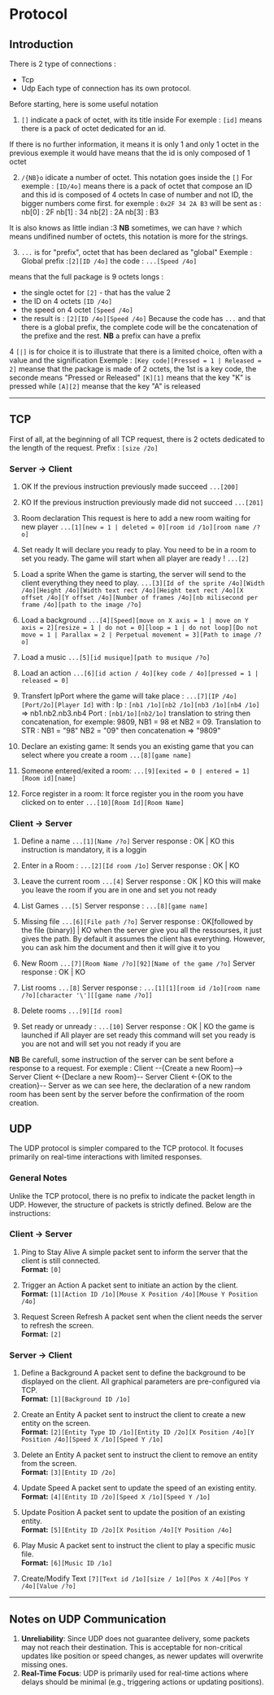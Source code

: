 # Protocol
## Introduction

There is 2 type of connections :
- Tcp
- Udp
Each type of connection has its own protocol.

Before starting, here is some useful notation
1. `[]` indicate a pack of octet, with its title inside
For exemple :
`[id]` means there is a pack of octet dedicated for an id.

If there is no further information, it means it is only 1 and only 1 octet
in the previous exemple it would have means that the id is only composed of 1 octet

2. `/{NB}o` idicate a number of octet. This notation goes inside the `[]`
For exemple :
`[ID/4o]` means there is a pack of octet that compose an ID and this id is composed of 4 octets
In case of number and not ID, the bigger numbers come first.
for exemple : `0x2F 34 2A B3` will be sent as :
nb[0] : 2F
nb[1] : 34
nb[2] : 2A
nb[3] : B3

It is also knows as little indian :3
**NB** sometimes, we can have `?` which means undifined number of octets, this notation is more for the strings.

3. `...` is for "prefix", octet that has been declared as "global"
Exemple :
Global prefix :`[2][ID /4o]`
the code : `...[Speed /4o]`

means that the full package is 9 octets longs :
- the single octet for `[2]` - that has the value 2
- the ID on 4 octets `[ID /4o]`
- the speed on 4 octet `[Speed /4o]`
- the result is : `[2][ID /4o][Speed /4o]`
Because the code has `...` and that there is a global prefix, the complete code will be the concatenation of the prefixe and the rest.
**NB** a prefix can have a prefix

4 `[|]` is for choice
it is to illustrate that there is a limited choice, often with a value and the signification
Exemple :
`[Key code][Pressed = 1 | Released = 2]`
meanse that the package is made of 2 octets, the 1st is a key code, the seconde means "Pressed or Released"
`[K][1]` means that the key "K" is pressed while `[A][2]` meanse that the key "A" is released

---

## TCP

First of all, at the beginning of all TCP request, there is 2 octets dedicated to the length of the request.
Prefix : `[size /2o]`

### Server -> Client

1. OK
If the previous instruction previously made succeed
`...[200]`

2. KO
If the previous instruction previously made did not succeed
`...[201]`

3. Room declaration
This request is here to add a new room waiting for new player
`...[1][new = 1 | deleted = 0][room id /1o][room name /?o]`

4. Set ready
It will declare you ready to play. You need to be in a room to set you ready.
The game will start when all player are ready !
`...[2]`

5. Load a sprite
When the game is starting, the server will send to the client everything they need to play.
`...[3][Id of the sprite /4o][Width /4o][Height /4o][Width text rect /4o][Height text rect /4o][X offset /4o][Y offset /4o][Number of frames /4o][nb milisecond per frame /4o][path to the image /?o]`

6. Load a background
`...[4][Speed][move on X axis = 1 | move on Y axis = 2][resize = 1 | do not = 0][loop = 1 | do not loop][Do not move = 1 | Parallax = 2 | Perpetual movement = 3][Path to image /?o]`

7. Load a music
`...[5][id musique][path to musique /?o]`

8. Load an action
`...[6][id action / 4o][key code / 4o][pressed = 1 | released = 0]`

9. Transfert IpPort where the game will take place :
`...[7][IP /4o][Port/2o][Player Id]`
with :
Ip : `[nb1 /1o][nb2 /1o][nb3 /1o][nb4 /1o]` => nb1.nb2.nb3.nb4
Port : `[nb1/1o][nb2/1o]` translation to string then concatenation, for exemple: 9809, NB1 = 98 et NB2 = 09. Translation to STR : NB1 = "98" NB2 = "09" then concatenation => "9809"

10. Declare an existing game:
It sends you an existing game that you can select where you create a room
`...[8][game name]`

11. Someone entered/exited a room:
`...[9][exited = 0 | entered = 1][Room id][name]`

12. Force register in a room:
It force register you in the room you have clicked on to enter
`...[10][Room Id][Room Name]`


### Client -> Server

1. Define a name
`...[1][Name /?o]`
Server response : OK | KO
this instruction is mandatory, it is a loggin

2. Enter in a Room :
`...[2][Id room /1o]`
Server response : OK | KO

3. Leave the current room
`...[4]`
Server response : OK | KO
this will make you leave the room if you are in one and set you not ready

4. List Games
`...[5]`
Server response : `...[8][game name]`

5. Missing file
`...[6][File path /?o]`
Server response : OK[followed by the file (binary)] | KO
when the server give you all the ressourses, it just gives the path. By default it assumes the client has everything.
However, you can ask him the document and then it will give it to you

6. New Room
`...[7][Room Name /?o][92][Name of the game /?o]`
Server response : OK | KO

7. List rooms
`...[8]`
Server response : `...[1][1][room id /1o][room name /?o][character '\'][[game name /?o]]`

8. Delete rooms
`...[9][Id room]`

9. Set ready or unready :
`...[10]`
Server response : OK | KO
the game is launched if All player are set ready
this command will set you ready is you are not and will set you not ready if you are

**NB** Be carefull, some instruction of the server can be sent before a response to a request.
For exemple :
Client --{Create a new Room}--> Server
Client <-{Declare a new Room}-- Server
Client <-{OK to the creation}-- Server
as we can see here, the declaration of a new random room has been sent by the server before the confirmation of the room creation.

## UDP

The UDP protocol is simpler compared to the TCP protocol. It focuses primarily on real-time interactions with limited responses.

### General Notes
Unlike the TCP protocol, there is no prefix to indicate the packet length in UDP. However, the structure of packets is strictly defined. Below are the instructions:

### Client -> Server

1. Ping to Stay Alive
A simple packet sent to inform the server that the client is still connected.  
**Format:**
`[0]`

2. Trigger an Action
A packet sent to initiate an action by the client.  
**Format:**
`[1][Action ID /1o][Mouse X Position /4o][Mouse Y Position /4o]`

3. Request Screen Refresh
A packet sent when the client needs the server to refresh the screen.  
**Format:**
`[2]`

### Server -> Client

1. Define a Background
A packet sent to define the background to be displayed on the client. All graphical parameters are pre-configured via TCP.  
**Format:**
`[1][Background ID /1o]`

2. Create an Entity
A packet sent to instruct the client to create a new entity on the screen.  
**Format:**
`[2][Entity Type ID /1o][Entity ID /2o][X Position /4o][Y Position /4o][Speed X /1o][Speed Y /1o]`

3. Delete an Entity
A packet sent to instruct the client to remove an entity from the screen.  
**Format:**
`[3][Entity ID /2o]`

4. Update Speed
A packet sent to update the speed of an existing entity.  
**Format:**
`[4][Entity ID /2o][Speed X /1o][Speed Y /1o]`

5. Update Position
A packet sent to update the position of an existing entity.  
**Format:**
`[5][Entity ID /2o][X Position /4o][Y Position /4o]`

6. Play Music
A packet sent to instruct the client to play a specific music file.  
**Format:**
`[6][Music ID /1o]`

7. Create/Modify Text
`[7][Text id /1o][size / 1o][Pos X /4o][Pos Y /4o][Value /?o]`

---

## Notes on UDP Communication

1. **Unreliability**: Since UDP does not guarantee delivery, some packets may not reach their destination. This is acceptable for non-critical updates like position or speed changes, as newer updates will overwrite missing ones.
2. **Real-Time Focus**: UDP is primarily used for real-time actions where delays should be minimal (e.g., triggering actions or updating positions).


